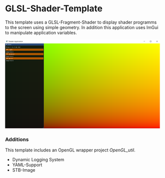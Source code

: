 # GLSL-Shader-Template
This template uses a GLSL-Fragment-Shader to display shader programms to the screen using simple geometry. In addition this application uses ImGui to manipulate application variables.

![](https://github.com/timmy0811/GLSL-Shader-Template/blob/main/Bild_2023-04-11_113213691.png)

### Additions
This template includes an OpenGL wrapper project *OpenGL_util*.
+ Dynamic Logging System
+ YAML-Support
+ STB-Image
